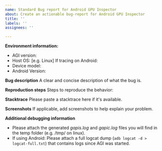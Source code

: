 ```yaml
---
name: Standard Bug report for Android GPU Inspector
about: Create an actionable bug-report for Android GPU Inspector
title: ''
labels: ''
assignees: ''

---
```


**Environment information:**
 - AGI version:
 - Host OS: [e.g. Linux]
 If tracing on Android:
 - Device model:
 - Android Version:

**Bug description**
A clear and concise description of what the bug is.

**Reproduction steps**
Steps to reproduce the behavior:

**Stacktrace**
Please paste a stacktrace here if it's available.

**Screenshots**
If applicable, add screenshots to help explain your problem.

**Additional debugging information**
- Please attach the generated _gapis.log_ and _gapic.log_ files you will find in the temp folder (e.g. /tmp/ on linux).
- If using Android: Please attach a full logcat dump (```adb logcat -d > logcat-full.txt```) that contains logs since AGI was started.
